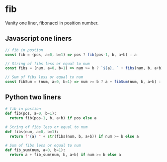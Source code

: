 # fib
Vanity one liner, fibonacci in position number.

## Javascript one liners
```javascript
// fib in postion
const fib = (pos, a=0, b=1) => pos ? fib(pos-1, b, a+b) : a

// String of fibs less or equal to num
const fibs = (num, a=0, b=1) => num >= b ? `${a}, ` + fibs(num, b, a+b) : a

// Sum of fibs less or equal to num
const fibSum = (num, a=0, b=1) => num >= b ? a + fibSum(num, b, a+b) : a
```

## Python two liners
```python
# fib in postion
def fib(pos, a=0, b=1):
  return fib(pos-1, b, a+b) if pos else a
  
# String of fibs less or equal to num
def fibs(num, a=0, b=1):
  return f"{a} " + str(fibs(num, b, a+b)) if num >= b else a

# Sum of fibs less or equal to num
def fib_sum(num, a=0, b=1):
  return a + fib_sum(num, b, a+b) if num >= b else a
```
